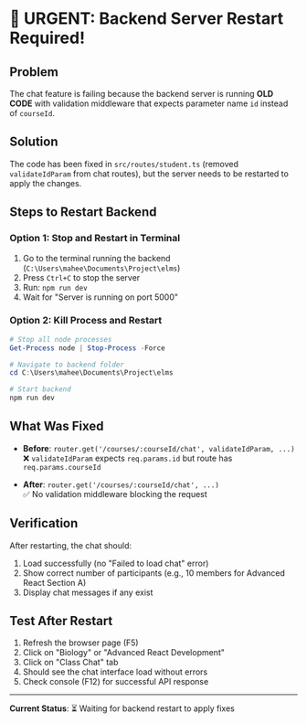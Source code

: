 # 🔴 URGENT: Backend Server Restart Required!

## Problem
The chat feature is failing because the backend server is running **OLD CODE** with validation middleware that expects parameter name `id` instead of `courseId`.

## Solution
The code has been fixed in `src/routes/student.ts` (removed `validateIdParam` from chat routes), but the server needs to be restarted to apply the changes.

## Steps to Restart Backend

### Option 1: Stop and Restart in Terminal
1. Go to the terminal running the backend (`C:\Users\mahee\Documents\Project\elms`)
2. Press `Ctrl+C` to stop the server
3. Run: `npm run dev`
4. Wait for "Server is running on port 5000"

### Option 2: Kill Process and Restart
```powershell
# Stop all node processes
Get-Process node | Stop-Process -Force

# Navigate to backend folder
cd C:\Users\mahee\Documents\Project\elms

# Start backend
npm run dev
```

## What Was Fixed
- **Before**: `router.get('/courses/:courseId/chat', validateIdParam, ...)`  
  ❌ `validateIdParam` expects `req.params.id` but route has `req.params.courseId`
  
- **After**: `router.get('/courses/:courseId/chat', ...)`  
  ✅ No validation middleware blocking the request

## Verification
After restarting, the chat should:
1. Load successfully (no "Failed to load chat" error)
2. Show correct number of participants (e.g., 10 members for Advanced React Section A)
3. Display chat messages if any exist

## Test After Restart
1. Refresh the browser page (F5)
2. Click on "Biology" or "Advanced React Development"
3. Click on "Class Chat" tab
4. Should see the chat interface load without errors
5. Check console (F12) for successful API response

---

**Current Status**: ⏳ Waiting for backend restart to apply fixes
